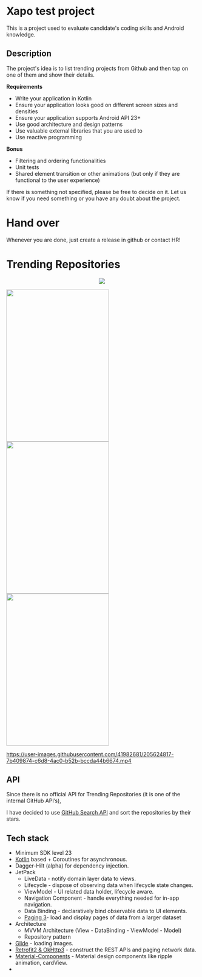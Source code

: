 # Xapo test project
This is a project used to evaluate candidate's coding skills and Android knowledge.

## Description
The project's idea is to list trending projects from Github and then tap on one of them and show their details.

**Requirements**
- Write your application in Kotlin
- Ensure your application looks good on different screen sizes and densities
- Ensure your application supports Android API 23+
- Use good architecture and design patterns
- Use valuable external libraries that you are used to
- Use reactive programming

**Bonus** 
- Filtering and ordering functionalities
- Unit tests
- Shared element transition or other animations (but only if they are functional to the user experience)

If there is something not specified, please be free to decide on it. 
Let us know if you need something or you have any doubt about the project.

# Hand over

Whenever you are done, just create a release in github or contact HR!




# Trending Repositories
<!-- to comment use such block-->
<!--[![API](https://img.shields.io/badge/API-23%2B-brightgreen.svg?style=flat)](https://android-arsenal.com/api?level=23)-->

<p align="center">
  <a href="https://android-arsenal.com/api?level=23" target="_blank" rel="noopener noreferrer">
    <img src="https://img.shields.io/badge/API-23%2B-brightgreen.svg?style=flat"/>
  </a>
</p>

<p float="left">
<img src="https://user-images.githubusercontent.com/41982681/205622514-9dfbad13-06bc-4a7c-a6f7-8699c0c26962.png" width="270" height="400"/>
<img src="https://user-images.githubusercontent.com/41982681/205623284-5fa74b41-46c1-4ec1-8fdb-dd4a7584284a.png" width="270" height="400"/>
<img src="https://user-images.githubusercontent.com/41982681/205623477-7c47320c-a82a-452d-ab08-bb6673c36f1a.png" width="270" height="400"/>
</p>  


https://user-images.githubusercontent.com/41982681/205624817-7b409874-c6d8-4ac0-b52b-bccda44b6674.mp4

## API
Since there is no official API for Trending Repositories (it is one of the internal GitHub API’s),

I have decided to use [GitHub Search API](https://docs.github.com/en/rest/search?apiVersion=2022-11-28#search-repositories) and sort the repositories by their stars.

## Tech stack
* Minimum SDK level 23
* [Kotlin](https://kotlinlang.org/) based + Coroutines for asynchronous.
* Dagger-Hilt (alpha) for dependency injection.
* JetPack
  * LiveData - notify domain layer data to views.
  * Lifecycle - dispose of observing data when lifecycle state changes.
  * ViewModel - UI related data holder, lifecycle aware.
  * Navigation Component - handle everything needed for in-app navigation.
  * Data Binding - declaratively bind observable data to UI elements.
  * [Paging 3](https://developer.android.com/topic/libraries/architecture/paging/v3-overview)- load and display pages of data from a larger dataset
* Architecture
  * MVVM Architecture (View - DataBinding - ViewModel - Model)
  * Repository pattern
* [Glide](https://github.com/bumptech/glide) - loading images.
* [Retrofit2 & OkHttp3](https://github.com/square/retrofit) - construct the REST APIs and paging network data.
* [Material-Components](https://github.com/material-components/material-components-android) - Material design components like ripple animation, cardView.
* 



